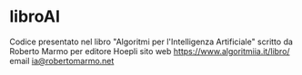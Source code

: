 # libroAI
Codice presentato nel libro "Algoritmi per l'Intelligenza Artificiale"
scritto da Roberto Marmo per editore Hoepli
sito web https://www.algoritmiia.it/libro/   email ia@robertomarmo.net

